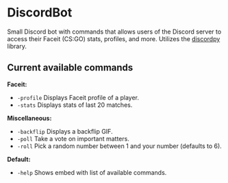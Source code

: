 # DiscordBot

Small Discord bot with commands that allows users of the Discord server to access their Faceit (CS:GO) stats, profiles, and more. Utilizes the [discordpy](https://discordpy.readthedocs.io/en/stable/) library.

## Current available commands

**Faceit:**
- `-profile`  Displays Faceit profile of a player.
- `-stats`    Displays stats of last 20 matches.
  
**Miscellaneous:**
- `-backflip` Displays a backflip GIF.
- `-poll`     Take a vote on important matters.
- `-roll`     Pick a random number between 1 and your number (defaults to 6).
  
**Default:**
- `-help`     Shows embed with list of available commands.

